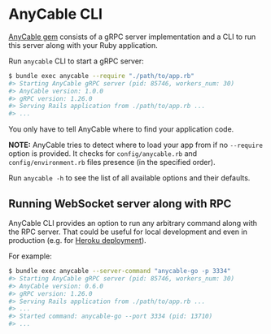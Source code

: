 # AnyCable CLI

[AnyCable gem](https://github.com/anycable/anycable) consists of a gRPC server implementation and a CLI to run this server along with your Ruby application.

Run `anycable` CLI to start a gRPC server:

```sh
$ bundle exec anycable --require "./path/to/app.rb"
#> Starting AnyCable gRPC server (pid: 85746, workers_num: 30)
#> AnyCable version: 1.0.0
#> gRPC version: 1.26.0
#> Serving Rails application from ./path/to/app.rb ...
#> ...
```

You only have to tell AnyCable where to find your application code.

**NOTE:** AnyCable tries to detect where to load your app from if no `--require` option is provided.
It checks for `config/anycable.rb` and `config/environment.rb` files presence (in the specified order).

Run `anycable -h` to see the list of all available options and their defaults.

## Running WebSocket server along with RPC

AnyCable CLI provides an option to run any arbitrary command along with the RPC server. That could be useful for local development and even in production (e.g. for [Heroku deployment](../deployment/heroku.md)).

For example:

```sh
$ bundle exec anycable --server-command "anycable-go -p 3334"
#> Starting AnyCable gRPC server (pid: 85746, workers_num: 30)
#> AnyCable version: 0.6.0
#> gRPC version: 1.26.0
#> Serving Rails application from ./path/to/app.rb ...
#> ...
#> Started command: anycable-go --port 3334 (pid: 13710)
#> ...
```
